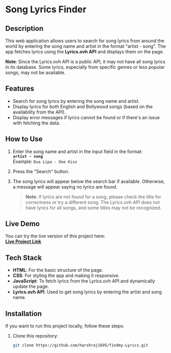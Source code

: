 # Song Lyrics Finder

## Description

This web application allows users to search for song lyrics from around the world by entering the song name and artist in the format "artist - song". The app fetches lyrics using the **Lyrics.ovh API** and displays them on the page.

**Note**: Since the Lyrics.ovh API is a public API, it may not have all song lyrics in its database. Some lyrics, especially from specific genres or less popular songs, may not be available.


## Features

- Search for song lyrics by entering the song name and artist.
- Display lyrics for both English and Bollywood songs (based on the availability from the API).
- Display error messages if lyrics cannot be found or if there's an issue with fetching the data.

## How to Use

1. Enter the song name and artist in the input field in the format:  
   **`artist - song`**  
   Example: `Dua Lipa - One Kiss`
   
2. Press the "Search" button.

3. The song lyrics will appear below the search bar if available. Otherwise, a message will appear saying no lyrics are found.

   > **Note**: If lyrics are not found for a song, please check the title for correctness or try a different song. The Lyrics.ovh API does not have lyrics for all songs, and some titles may not be recognized.

## Live Demo

You can try the live version of this project here:  
**[Live Project Link](https://harshraj1695.github.io/findmy-Lyrics/)**  


## Tech Stack

- **HTML**: For the basic structure of the page.
- **CSS**: For styling the app and making it responsive.
- **JavaScript**: To fetch lyrics from the Lyrics.ovh API and dynamically update the page.
- **Lyrics.ovh API**: Used to get song lyrics by entering the artist and song name.

## Installation

If you want to run this project locally, follow these steps:

1. Clone this repository:

   ```bash
   git clone https://github.com/harshraj1695/findmy-Lyrics.git
